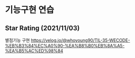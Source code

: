 # 기능구현 연습

## Star Rating (2021/11/03)

별점기능 구현
https://velog.io/@whoyoung90/TIL-35-WECODE-%EB%B3%84%EC%A0%90-%EA%B8%B0%EB%8A%A5-%EA%B5%AC%ED%98%84
